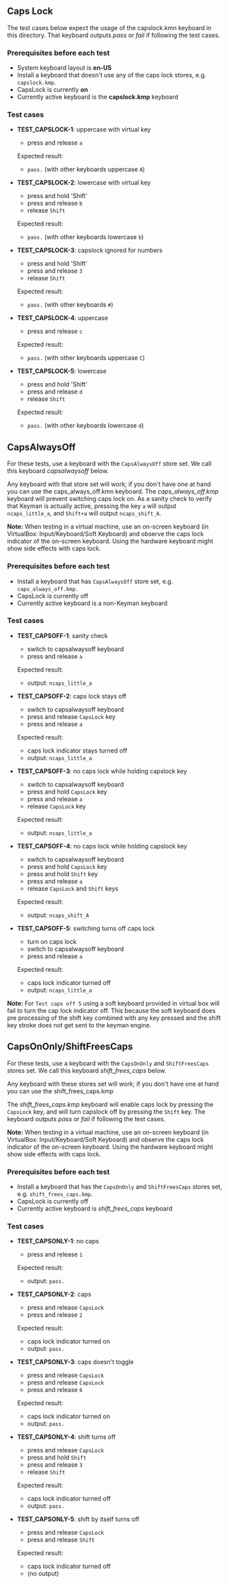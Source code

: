 ## Caps Lock
The test cases below expect the usage of the capslock.kmn keyboard in this directory. That keyboard outputs _pass_ or _fail_ if following the test cases.

### Prerequisites before each test

- System keyboard layout is **en-US**
- Install a keyboard that doesn't use any of the caps lock stores, e.g. `capslock.kmp`.
- CapsLock is currently **on**
- Currently active keyboard is the **capslock.kmp** keyboard

### Test cases

- **TEST_CAPSLOCK-1**: uppercase with virtual key
  - press and release `a`

  Expected result:
  - `pass.` (with other keyboards uppercase `A`)

- **TEST_CAPSLOCK-2**: lowercase with virtual key
  - press and hold 'Shift'
  - press and release `b`
  - release `Shift`

  Expected result:
  - `pass.` (with other keyboards lowercase `b`)

- **TEST_CAPSLOCK-3**: capslock ignored for numbers
  - press and hold 'Shift'
  - press and release `3`
  - release `Shift`

  Expected result:
  - `pass.` (with other keyboards `#`)

- **TEST_CAPSLOCK-4**: uppercase
  - press and release `c`

  Expected result:
  - `pass.` (with other keyboards uppercase `C`)

- **TEST_CAPSLOCK-5**: lowercase
  - press and hold 'Shift'
  - press and release `d`
  - release `Shift`

  Expected result:
  - `pass.` (with other keyboards lowercase `d`)

## CapsAlwaysOff

For these tests, use a keyboard with the `CapsAlwaysOff` store set. We call this keyboard _capsalwaysoff_ below.

Any keyboard with that store set will work; if you don't have one at hand you can use the caps_always_off.kmn keyboard. The *caps_always_off.kmp* keyboard will prevent switching caps lock on. As a sanity check to verify that Keyman is actually active, pressing the key `a` will output `ncaps_little_a`, and `Shift+a` will output `ncaps_shift_A`.

**Note:** When testing in a virtual machine, use an on-screen keyboard (in VirtualBox: Input/Keyboard/Soft Keyboard) and observe the caps lock indicator of the on-screen keyboard. Using the hardware keyboard might show side effects with caps lock.

### Prerequisites before each test

- Install a keyboard that has `CapsAlwaysOff` store set, e.g. `caps_always_off.kmp`.
- CapsLock is currently off
- Currently active keyboard is a non-Keyman keyboard

### Test cases

- **TEST_CAPSOFF-1**: sanity check
  - switch to capsalwaysoff keyboard
  - press and release `a`

  Expected result:
  - output: `ncaps_little_a`

- **TEST_CAPSOFF-2**: caps lock stays off
  - switch to capsalwaysoff keyboard
  - press and release `CapsLock` key
  - press and release `a`

  Expected result:
  - caps lock indicator stays turned off
  - output: `ncaps_little_a`

- **TEST_CAPSOFF-3**: no caps lock while holding capslock key
  - switch to capsalwaysoff keyboard
  - press and hold `CapsLock` key
  - press and release `a`
  - release `CapsLock` key

  Expected result:
  - output: `ncaps_little_a`

- **TEST_CAPSOFF-4**: no caps lock while holding capslock key
  - switch to capsalwaysoff keyboard
  - press and hold `CapsLock` key
  - press and hold `Shift` key
  - press and release `a`
  - release `CapsLock` and `Shift` keys

  Expected result:
  - output: `ncaps_shift_A`

- **TEST_CAPSOFF-5**: switching turns off caps lock
  - turn on caps lock
  - switch to capsalwaysoff keyboard
  - press and release `a`

  Expected result:
  - caps lock indicator turned off
  - output: `ncaps_little_a`

**Note:** For `Test caps off 5` using a soft keyboard provided in virtual box will fail to turn the cap lock indicator off. This because the soft keyboard does pre processing of the shift key combined with any key pressed and the shift key stroke does not get sent to the keyman engine.
## CapsOnOnly/ShiftFreesCaps

For these tests, use a keyboard with the `CapsOnOnly` and `ShiftFreesCaps` stores set. We call this keyboard _shift_frees_caps_ below.

Any keyboard with these stores set will work; if you don't have one at hand you can use the shift_frees_caps.kmp

The _shift_frees_caps.kmp_ keyboard will enable caps lock by pressing the `CapsLock` key, and will turn capslock off by pressing the `Shift` key. The keyboard outputs _pass_ or _fail_ if following the test cases.

**Note:** When testing in a virtual machine, use an on-screen keyboard (in VirtualBox: Input/Keyboard/Soft Keyboard) and observe the caps lock indicator of the on-screen keyboard. Using the hardware keyboard might show side effects with caps lock.

### Prerequisites before each test

- Install a keyboard that has the `CapsOnOnly` and `ShiftFreesCaps` stores set, e.g.
  `shift_frees_caps.kmp`.
- CapsLock is currently off
- Currently active keyboard is _shift_frees_caps_ keyboard

### Test cases

- **TEST_CAPSONLY-1**: no caps
  - press and release `1`

  Expected result:
  - output: `pass.`

- **TEST_CAPSONLY-2**: caps
  - press and release `CapsLock`
  - press and release `2`

  Expected result:
  - caps lock indicator turned on
  - output: `pass.`

- **TEST_CAPSONLY-3**: caps doesn't toggle
  - press and release `CapsLock`
  - press and release `CapsLock`
  - press and release `6`

  Expected result:
  - caps lock indicator turned on
  - output: `pass.`

- **TEST_CAPSONLY-4**: shift turns off
  - press and release `CapsLock`
  - press and hold `Shift`
  - press and release `3`
  - release `Shift`

  Expected result:
  - caps lock indicator turned off
  - output: `pass.`

- **TEST_CAPSONLY-5**: shift by itself turns off
  - press and release `CapsLock`
  - press and release `Shift`

  Expected result:
  - caps lock indicator turned off
  - (no output)
